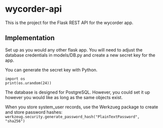 # wycorder-api

This is the project for the Flask REST API for the wycorder app.

## Implementation

Set up as you would any other flask app. You will need to adjust the database credentials in models/DB.py and create a new secret key for the app.

You can generate the secret key with Python.
```
import os
print(os.urandom(24))
```

The database is designed for PostgreSQL. However, you could set it up however you would like as long as the same objects exist.

When you store system_user records, use the Werkzueg package to create and store password hashes:
`werkzeug.security.generate_password_hash("PlainTextPassword", "sha256")`
